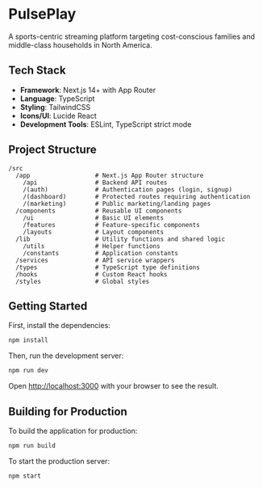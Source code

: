 # PulsePlay

A sports-centric streaming platform targeting cost-conscious families and middle-class households in North America.

## Tech Stack

- **Framework**: Next.js 14+ with App Router
- **Language**: TypeScript
- **Styling**: TailwindCSS
- **Icons/UI**: Lucide React
- **Development Tools**: ESLint, TypeScript strict mode

## Project Structure

```
/src
  /app                  # Next.js App Router structure
    /api                # Backend API routes
    /(auth)             # Authentication pages (login, signup)
    /(dashboard)        # Protected routes requiring authentication
    /(marketing)        # Public marketing/landing pages
  /components           # Reusable UI components
    /ui                 # Basic UI elements
    /features           # Feature-specific components
    /layouts            # Layout components
  /lib                  # Utility functions and shared logic
    /utils              # Helper functions
    /constants          # Application constants
  /services             # API service wrappers
  /types                # TypeScript type definitions
  /hooks                # Custom React hooks
  /styles               # Global styles
```

## Getting Started

First, install the dependencies:

```bash
npm install
```

Then, run the development server:

```bash
npm run dev
```

Open [http://localhost:3000](http://localhost:3000) with your browser to see the result.

## Building for Production

To build the application for production:

```bash
npm run build
```

To start the production server:

```bash
npm start
``` 